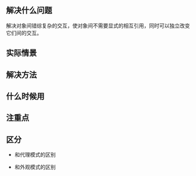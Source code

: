## 解决什么问题
解决对象间错综复杂的交互，使对象间不需要显式的相互引用，同时可以独立改变它们间的交互。

## 实际情景


## 解决方法


## 什么时候用


## 注重点


## 区分
- 和代理模式的区别

- 和外观模式的区别

